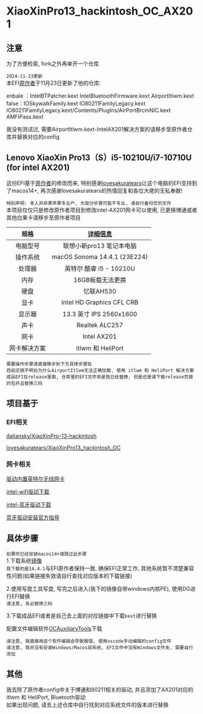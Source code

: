 # XiaoXinPro13_hackintosh_OC_AX201  
## 注意  
为了方便检索, fork之外再单开一个仓库  

`2024-11-23更新`  
本EFI[原作者](https://github.com/lovesakuratears/XiaoXinPro13_hackintosh_OC)于11月23日更新了他的仓库:  

enbale ：IntelBTPatcher.kext IntelBluetoothFirmware.kext AirportItlwm.kext  
false：IOSkywalkFamily.kext IO80211FamilyLegacy.kext IO80211FamilyLegacy.kext/Contents/PlugIns/AirPortBrcmNIC.kext AMFIPass.kext

我没有测试过, 需要AirportItlwm.kext-IntelAX201解决方案的请移步至原作者仓库并替换对应的config  


## Lenovo XiaoXin Pro13（S）i5-10210U/i7-10710U (for intel AX201) 
这份EFI基于[原作者](https://github.com/lovesakuratears/XiaoXinPro13_hackintosh_OC)的修改而来, 特别感谢[lovesakuratears](https://github.com/lovesakuratears)让这个电脑的EFI支持到了macos14+, 再次感谢lovesakuratears的热情回复和各位大佬的无私奉献!  

`特别声明: 本人并非黑苹果专业户, 大部分步骤可能不专业, 请自行备份您的文件`  
本项目仅仅只是修改原作者项目到修改intel-AX201网卡可以使用, 已更换博通或者其他白果卡请移步至原作者项目  

|规格 | [详细信息](https://item.lenovo.com.cn/product/1007854.html) |
|:-: | :-:|
|电脑型号|联想小新pro13 笔记本电脑|
|操作系统|macOS Sonoma 14.4.1 (23E224) |
|处理器|英特尔 酷睿 i5 - 10210U|
|内存|16GB板载无法更换|
|硬盘|忆联AH530 |
|显卡|Intel HD Graphics CFL CRB|（UHD620）|
|显示器|13.3 英寸 IPS 2560x1600|
|声卡|Realtek ALC257|
|网卡|Intel AX201|
|网卡解决方案|itlwm 和 HeliPort|




`需要操作步骤请直接移步到下方具体步骤处`  
`目前还搞不明白为什么AirportItlwm无法正确加载, 使用 itlwm 和 HeliPort 解决方案`  
`成品EFI在release里面, 仓库里的EFI文件夹是我已经替换, 但是还是请下载release页面的包并且替换三码`  


## 项目基于  
### EFI相关  
[daliansky/XiaoXinPro-13-hackintosh](https://github.com/daliansky/XiaoXinPro-13-hackintosh)

[lovesakuratears/XiaoXinPro13_hackintosh_OC](https://github.com/lovesakuratears/XiaoXinPro13_hackintosh_OC)

### 网卡相关  
[驱动内置英特尔无线网卡](https://github.com/daliansky/XiaoMi-Pro-Hackintosh/wiki/%E9%A9%B1%E5%8A%A8%E5%86%85%E7%BD%AE%E8%8B%B1%E7%89%B9%E5%B0%94%E6%97%A0%E7%BA%BF%E7%BD%91%E5%8D%A1)

[intel-wifi驱动下载](https://github.com/daliansky/XiaoMi-Pro-Hackintosh/wiki/%E9%A9%B1%E5%8A%A8%E5%86%85%E7%BD%AE%E8%8B%B1%E7%89%B9%E5%B0%94%E6%97%A0%E7%BA%BF%E7%BD%91%E5%8D%A1)

[intel-蓝牙驱动下载](https://github.com/OpenIntelWireless/IntelBluetoothFirmware/releases/tag/v2.4.0)

[蓝牙驱动安装官方指导](https://openintelwireless.github.io/IntelBluetoothFirmware/FAQ.html#what-additional-steps-should-i-do-to-make-bluetooth-work-on-macos-monterey-and-newer)



## 具体步骤
`如果你已经安装macos14+请跳过此步骤`  
1.下载系统[镜像](https://macos.mediy.cn/macOS%20Sonoma%2014/)  
`我下载的是14.4.1`与EFI原作者保持一致, 确保EFI正常工作, 其他系统暂不清楚兼容性问题(如果链接失效请自行查找对应版本的下载链接)  

2.使用写盘工具写盘, 写完之后进入(我下的镜像自带windows内核PE), 使用DG进行EFI替换  
`请注意, 务必替换三码`  

3.下载成品EFI或者是自己去上面的对应链接中下载`kext`进行替换  


配置文件编辑软件[OCAuxiliaryTools](https://github.com/ic005k/OCAuxiliaryTools/releases)下载  

`请注意, 我直接用这个软件编辑会导致报错, 使用vscode手动编辑的config文件`  
`请注意, 我并没有安装Windows/Macos双系统, EFI文件中没有Windows文件夹, 需要自行添加`  


## 其他
我去除了原作者config中关于博通和80211相关的驱动, 并且添加了AX201对应的itlwm 和 HeliPort, Bluetooth驱动  
如果出现问题, 请去上述仓库中自行找到对应系统文件的版本进行替换  


